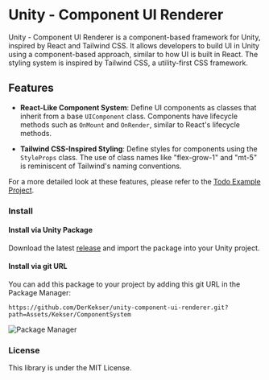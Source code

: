 # Unity - Component UI Renderer

Unity - Component UI Renderer is a component-based framework for Unity, inspired by React and Tailwind CSS. It allows developers to build UI in Unity using a component-based approach, similar to how UI is built in React. The styling system is inspired by Tailwind CSS, a utility-first CSS framework.

## Features

- **React-Like Component System**: Define UI components as classes that inherit from a base `UIComponent` class. Components have lifecycle methods such as `OnMount` and `OnRender`, similar to React's lifecycle methods.

- **Tailwind CSS-Inspired Styling**: Define styles for components using the `StyleProps` class. The use of class names like "flex-grow-1" and "mt-5" is reminiscent of Tailwind's naming conventions.

For a more detailed look at these features, please refer to the [Todo Example Project](https://github.com/DerKekser/unity-component-ui-renderer/tree/master/Assets/Examples/Todo).

### Install

#### Install via Unity Package

Download the latest [release](https://github.com/DerKekser/unity-component-ui-renderer/releases) and import the package into your Unity project.
#### Install via git URL

You can add this package to your project by adding this git URL in the Package Manager:
```
https://github.com/DerKekser/unity-component-ui-renderer.git?path=Assets/Kekser/ComponentSystem
```
![Package Manager](/Assets/Kekser/Screenshots/package_manager.png)
### License

This library is under the MIT License.